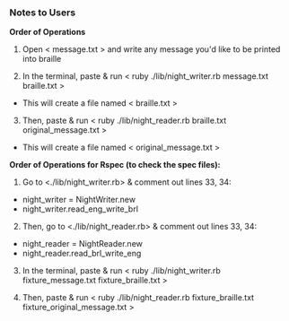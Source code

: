 ### Notes to Users


**Order of Operations**
1) Open < message.txt > and write any message you'd like to be printed into braille

2) In the terminal, paste & run < ruby ./lib/night_writer.rb message.txt braille.txt > 
  - This will create a file named < braille.txt >

3) Then, paste & run < ruby ./lib/night_reader.rb braille.txt original_message.txt >
  - This will create a file named < original_message.txt >


**Order of Operations for Rspec (to check the spec files):**
1) Go to <./lib/night_writer.rb> & comment out lines 33, 34:
  - night_writer = NightWriter.new
  - night_writer.read_eng_write_brl

2) Then, go to <./lib/night_reader.rb> & comment out lines 33, 34: 
  - night_reader = NightReader.new
  - night_reader.read_brl_write_eng

3) In the terminal, paste & run < ruby ./lib/night_writer.rb fixture_message.txt fixture_braille.txt >

4) Then, paste & run < ruby ./lib/night_reader.rb fixture_braille.txt fixture_original_message.txt >